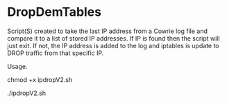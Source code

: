 # DropDemTables

Script(S) created to take the last IP address from a Cowrie log file and compare it to a list of stored IP addresses. If IP is found then the script will just exit. If not, the IP address is added to the log and iptables is update to DROP traffic from that specific IP.

Usage. 

chmod +x ipdropV2.sh

./ipdropV2.sh
